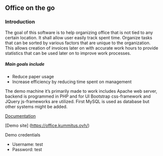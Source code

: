 ## Office on the go

### Introduction

The goal of this software is to help organizing office that is not tied to any certain location. It shall allow user easily track spent time. Organize tasks that can be sorted by various factors that are unique to the organization. This allows creation of invoices later on with accurate work hours to provide statistics that can be used later on to improve work processes.

##### Main goals include
- Reduce paper usage
- Increase efficiency by reducing time spent on management

The demo machine it’s primarily made to work includes Apache web server, backend is programmed in PHP and for UI Bootstrap css-framework and JQuery js-frameworks are utilized. First MySQL is used as database but other systems might be added.

[Documentation](https://github.com/kummitus/officeonthego/blob/master/doc/OfficeOnTheGoDoc.pdf)

[Demo site] (https://office.kummitus.ovh/)

Demo credentials
 - Username: test
 - Password: test
